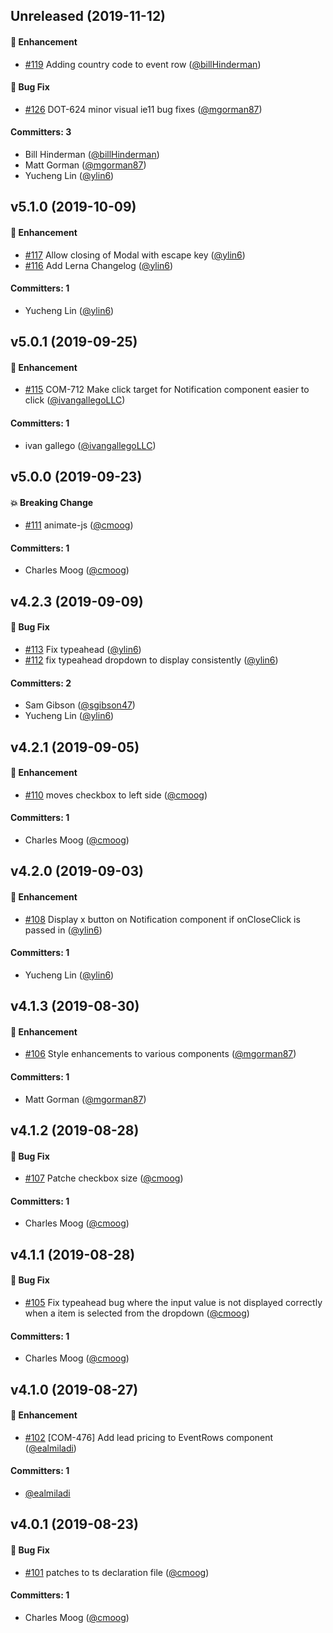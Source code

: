 
## Unreleased (2019-11-12)

#### :rocket: Enhancement
* [#119](https://github.com/VividSeats/vivid-design-patterns/pull/119) Adding country code to event row ([@billHinderman](https://github.com/billHinderman))

#### :bug: Bug Fix
* [#126](https://github.com/VividSeats/vivid-design-patterns/pull/126) DOT-624 minor visual ie11 bug fixes ([@mgorman87](https://github.com/mgorman87))

#### Committers: 3
- Bill Hinderman ([@billHinderman](https://github.com/billHinderman))
- Matt Gorman ([@mgorman87](https://github.com/mgorman87))
- Yucheng Lin ([@ylin6](https://github.com/ylin6))


## v5.1.0 (2019-10-09)

#### :rocket: Enhancement
* [#117](https://github.com/VividSeats/vivid-design-patterns/pull/117) Allow closing of Modal with escape key ([@ylin6](https://github.com/ylin6))
* [#116](https://github.com/VividSeats/vivid-design-patterns/pull/116) Add Lerna Changelog ([@ylin6](https://github.com/ylin6))

#### Committers: 1
- Yucheng Lin ([@ylin6](https://github.com/ylin6))


## v5.0.1 (2019-09-25)

#### :rocket: Enhancement
* [#115](https://github.com/VividSeats/vivid-design-patterns/pull/115) COM-712 Make click target for Notification component easier to click ([@ivangallegoLLC](https://github.com/ivangallegoLLC))

#### Committers: 1
- ivan gallego ([@ivangallegoLLC](https://github.com/ivangallegoLLC))


## v5.0.0 (2019-09-23)

#### :boom: Breaking Change
* [#111](https://github.com/VividSeats/vivid-design-patterns/pull/111) animate-js ([@cmoog](https://github.com/cmoog))

#### Committers: 1
- Charles Moog ([@cmoog](https://github.com/cmoog))


## v4.2.3 (2019-09-09)

#### :bug: Bug Fix
* [#113](https://github.com/VividSeats/vivid-design-patterns/pull/113) Fix typeahead ([@ylin6](https://github.com/ylin6))
* [#112](https://github.com/VividSeats/vivid-design-patterns/pull/112) fix typeahead dropdown to display consistently ([@ylin6](https://github.com/ylin6))

#### Committers: 2
- Sam Gibson ([@sgibson47](https://github.com/sgibson47))
- Yucheng Lin ([@ylin6](https://github.com/ylin6))


## v4.2.1 (2019-09-05)

#### :rocket: Enhancement
* [#110](https://github.com/VividSeats/vivid-design-patterns/pull/110) moves checkbox to left side ([@cmoog](https://github.com/cmoog))

#### Committers: 1
- Charles Moog ([@cmoog](https://github.com/cmoog))


## v4.2.0 (2019-09-03)

#### :rocket: Enhancement
* [#108](https://github.com/VividSeats/vivid-design-patterns/pull/108) Display x button on Notification component if onCloseClick is passed in ([@ylin6](https://github.com/ylin6))

#### Committers: 1
- Yucheng Lin ([@ylin6](https://github.com/ylin6))


## v4.1.3 (2019-08-30)

#### :rocket: Enhancement
* [#106](https://github.com/VividSeats/vivid-design-patterns/pull/106) Style enhancements to various components ([@mgorman87](https://github.com/mgorman87))

#### Committers: 1
- Matt Gorman ([@mgorman87](https://github.com/mgorman87))


## v4.1.2 (2019-08-28)

#### :bug: Bug Fix
* [#107](https://github.com/VividSeats/vivid-design-patterns/pull/107) Patche checkbox size ([@cmoog](https://github.com/cmoog))

#### Committers: 1
- Charles Moog ([@cmoog](https://github.com/cmoog))


## v4.1.1 (2019-08-28)

#### :bug: Bug Fix
* [#105](https://github.com/VividSeats/vivid-design-patterns/pull/105) Fix typeahead bug where the input value is not displayed correctly when a item is selected from the dropdown ([@cmoog](https://github.com/cmoog))

#### Committers: 1
- Charles Moog ([@cmoog](https://github.com/cmoog))


## v4.1.0 (2019-08-27)

#### :rocket: Enhancement
* [#102](https://github.com/VividSeats/vivid-design-patterns/pull/102) [COM-476] Add lead pricing to EventRows component ([@ealmiladi](https://github.com/ealmiladi))

#### Committers: 1
- [@ealmiladi](https://github.com/ealmiladi)


## v4.0.1 (2019-08-23)

#### :bug: Bug Fix
* [#101](https://github.com/VividSeats/vivid-design-patterns/pull/101) patches to ts declaration file ([@cmoog](https://github.com/cmoog))

#### Committers: 1
- Charles Moog ([@cmoog](https://github.com/cmoog))
